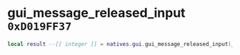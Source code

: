 # gui_message_released_input `0xD019FF37`

```lua
local result --[[ integer ]] = natives.gui.gui_message_released_input(_unk0 --[[ integer ]])
```